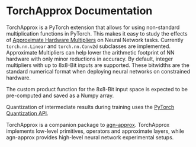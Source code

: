 # TorchApprox Documentation
TorchApprox is a PyTorch extension that allows for using non-standard multiplication functions in PyTorch. This makes it easy to study the effects of [Approximate Hardware Multipliers](https://arxiv.org/pdf/2301.12181.pdf) on Neural Network tasks. Currently `torch.nn.Linear` and `torch.nn.Conv2d` subclasses are implemented. Approximate Multipliers can help lower the arithmetic footprint of NN hardware with only minor reductions in accuracy. By default, integer multipliers with up to 8x8-Bit inputs are supported. These bitwidths are the standard numerical format when deploying neural networks on constrained hardware.

The custom product function for the 8x8-Bit input space is expected to be pre-computed and saved as a Numpy array.

Quantization of intermediate results during training uses the [PyTorch Quantization API](https://pytorch.org/docs/stable/quantization.html). 

TorchApprox is a companion package to [agn-approx](https://github.com/etrommer/agn-approx). TorchApprox implements low-level primitives, operators and approximate layers, while agn-approx provides high-level neural network experimental setups.
